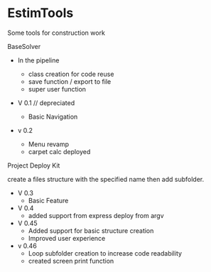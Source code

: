 # EstimTools
Some tools for construction work

BaseSolver

  - In the pipeline
    - class creation for code reuse
    - save function / export to file
    - super user function


  - V 0.1 // depreciated
    - Basic Navigation
  - v 0.2
    - Menu revamp
    - carpet calc deployed


Project Deploy Kit

create a files structure with the specified name then add subfolder.

  - V 0.3
    - Basic Feature
  - V 0.4
    - added support from express deploy from argv
  - V 0.45
    - Added support for basic structure creation
    - Improved user experience
  - v 0.46
    - Loop subfolder creation to increase code readability
    - created screen print function
